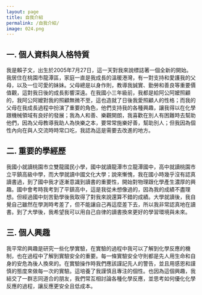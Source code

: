 ```yaml
---
layout: page
title: 自我介紹
permalink: /自我介紹/
image: 024.png
---
```


## 一. 個人資料與人格特質

我是賴子文，出生於2005年7月27日，這一天對我來說標誌著一個全新的開始。我居住在桃園市龍潭區，家庭一直是我成長的溫暖港灣，有一對支持和愛護我的父母，以及一位可愛的妹妹。父母總是以身作則，教導我誠實、勤勞和善良等重要價值觀，這對我日後的成長影響深遠。在我國小三年級前，我都是給阿公阿嬤照顧的，我阿公阿嬤對我的照顧無微不至，這也造就了日後我愛照顧人的性格；而我的父母在我成長過程中扮演了重要的角色，他們支持我的各種興趣，讓我得以在化學跟機械領域有良好的發展；我為人和善、樂觀開朗，我喜歡在別人有困難時去幫助他們，因為父母教導我助人為快樂之本，要常常施樂好善，幫助別人；但我因為個性內向在與人交流時時常口吃，我認為這是需要去改進的地方。

## 二. 重要的學經歷

我國小就讀桃園市立雙龍國民小學，國中就讀龍潭市立龍潭國中，高中就讀桃園市立平鎮高級中學，而大學就讀中國文化大學；說來慚愧，我在國小時幾乎沒有認真讀書過，到了國中我才逐漸意識到讀書的重要性，開始對物理跟化學產生濃厚的興趣。國中會考時我考到了平鎮高中，這是我從未想像過的，因為我的成績不盡理想。但經過國中刻苦勤學後我取得了對我來說還算不錯的成績。大學就讀後，我自覺自己雖然在學測時考差了，但不能讓自己再這麼差下去，所以我非常認真地在讀書。到了大學後，我希望我可以用自己自律的讀書換來更好的學習環境與未來。

## 三. 個人興趣

我平常的興趣是研究一些化學實驗，在實驗的過程中我可以了解到化學反應的機制，也在過程中了解到實驗安全的重要。每一條實驗安全守則都是先人用生命和自身的安危為後人換來的。在實驗操作時我們應該謹記先人的警告，並且用感恩和謹慎的態度來做每一次的實驗。這培養了我謹慎且專注的個性。也因為這個興趣，我結交了一群志同道合的朋友，我們常互相討論各種化學反應，並思考如何優化化學反應的過程，讓反應更安全且低成本。